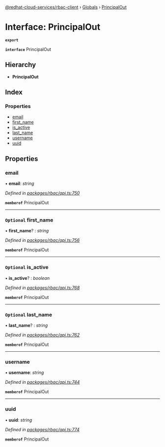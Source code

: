 [@redhat-cloud-services/rbac-client](../README.md) › [Globals](../globals.md) › [PrincipalOut](principalout.md)

# Interface: PrincipalOut

**`export`** 

**`interface`** PrincipalOut

## Hierarchy

* **PrincipalOut**

## Index

### Properties

* [email](principalout.md#email)
* [first_name](principalout.md#optional-first_name)
* [is_active](principalout.md#optional-is_active)
* [last_name](principalout.md#optional-last_name)
* [username](principalout.md#username)
* [uuid](principalout.md#uuid)

## Properties

###  email

• **email**: *string*

*Defined in [packages/rbac/api.ts:750](https://github.com/RedHatInsights/javascript-clients/blob/master/packages/rbac/api.ts#L750)*

**`memberof`** PrincipalOut

___

### `Optional` first_name

• **first_name**? : *string*

*Defined in [packages/rbac/api.ts:756](https://github.com/RedHatInsights/javascript-clients/blob/master/packages/rbac/api.ts#L756)*

**`memberof`** PrincipalOut

___

### `Optional` is_active

• **is_active**? : *boolean*

*Defined in [packages/rbac/api.ts:768](https://github.com/RedHatInsights/javascript-clients/blob/master/packages/rbac/api.ts#L768)*

**`memberof`** PrincipalOut

___

### `Optional` last_name

• **last_name**? : *string*

*Defined in [packages/rbac/api.ts:762](https://github.com/RedHatInsights/javascript-clients/blob/master/packages/rbac/api.ts#L762)*

**`memberof`** PrincipalOut

___

###  username

• **username**: *string*

*Defined in [packages/rbac/api.ts:744](https://github.com/RedHatInsights/javascript-clients/blob/master/packages/rbac/api.ts#L744)*

**`memberof`** PrincipalOut

___

###  uuid

• **uuid**: *string*

*Defined in [packages/rbac/api.ts:774](https://github.com/RedHatInsights/javascript-clients/blob/master/packages/rbac/api.ts#L774)*

**`memberof`** PrincipalOut
